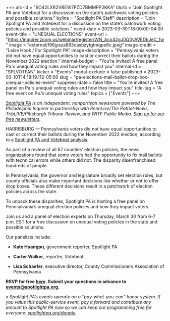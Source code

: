 +++
arc-id = "6O42LXR2VBEW7PZD7BMMPP2KKA"
blurb = "Join Spotlight PA and Votebeat for a discussion on the state’s patchwork voting policies and possible solutions."
byline = "Spotlight PA Staff"
description = "Join Spotlight PA and Votebeat for a discussion on the state’s patchwork voting policies and possible solutions."
event-date = 2023-03-30T18:00:00-04:00
event-title = "UNEQUAL ELECTIONS"
event-url = "https://inquirer.zoom.us/webinar/register/WN_Aco42gJ0Q0yAVEDbJeC_fw "
image = "external/f98jyaza883casbzytgtmqpe6c.jpeg"
image-credit = "Leise Hook / For Spotlight PA"
image-description = "Pennsylvania voters did not have equal opportunities to cast or correct their ballots during the November 2022 election."
internal-budget = "You’re invited! A free panel Pa.’s unequal voting rules and how they impact you"
internal-id = "SPLVOTPAN"
kicker = "Events"
modal-exclude = false
published = 2023-03-10T14:18:19.112-05:00
slug = "pa-elections-mail-ballot-drop-box-unequal-policies-event"
suppress-date = false
title = "You’re invited! A free panel on Pa.’s unequal voting rules and how they impact you"
title-tag = "A free event on Pa.’s unequal voting rules"
topics = ["Events"]
+++

<a href="https://www.spotlightpa.org/"><i>Spotlight PA</i></a><i> is an independent, nonpartisan newsroom powered by The Philadelphia Inquirer in partnership with PennLive/The Patriot-News, TribLIVE/Pittsburgh Tribune-Review, and WITF Public Media. </i><a href="https://www.spotlightpa.org/newsletters"><i>Sign up for our free newsletters</i></a><i>.</i>

HARRISBURG — Pennsylvania voters did not have equal opportunities to cast or correct their ballots during the November 2022 election, according to a <a href="https://www.spotlightpa.org/news/2023/02/pa-2022-election-drop-box-mail-ballot-curing-scorecard/">Spotlight PA and Votebeat analysis</a>.

As part of a review of all 67 counties’ election policies, the news organizations found that some voters had the opportunity to fix mail ballots with technical errors while others did not. The disparity disenfranchised hundreds of people.

<script src="https://www.spotlightpa.org/embed.js" async></script><div data-spl-embed-version="1" data-spl-src="https://www.spotlightpa.org/embeds/newsletter/"></div>


In Pennsylvania, the governor and legislature broadly set election rules, but county officials also make important decisions like whether or not to offer drop boxes. These different decisions result in a patchwork of election policies across the state.

To unpack these disparities, Spotlight PA is hosting a free panel on Pennsylvania’s unequal election policies and how they impact voters.

Join us and a panel of election experts on Thursday, March 30 from 6-7 p.m. EST for a free discussion on unequal voting policies in the state and possible solutions.

Our panelists include:

- <b>Kate Huangpu</b>, government reporter, Spotlight PA

- <b>Carter Walker</b>, reporter, Votebeat

- <b>Lisa Schaefer</b>, executive director, County Commissioners Association of Pennsylvania

<b>RSVP for free </b><a href="https://inquirer.zoom.us/webinar/register/WN_Aco42gJ0Q0yAVEDbJeC_fw"><b>here</b></a><b>. Submit your questions in advance to </b><a href="mailto:events@spotlightpa.org"><b>events@spotlightpa.org</b></a><b>.</b>

<i>» Spotlight PA’s events operate on a “pay-what-you-can” honor system. If you value this public-service event, pay it forward and contribute any amount to Spotlight PA now so we can keep our programming free for everyone: </i><a href="http://spotlightpa.org/donate"><i>spotlightpa.org/donate</i></a><i>.</i>
